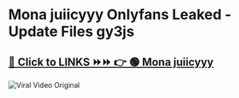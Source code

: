 
 # Mona juiicyyy Onlyfans Leaked - Update Files gy3js

## <h2><a href="https://clipsfans.com/Mona_juiicyyy&ref=git">🔗 Click to LINKS ⏩⏩ 👉 🟢 Mona juiicyyy </a></h2>

<a href="https://clipsfans.com/Mona_juiicyyy&ref=git" rel="nofollow" data-target="animated-image.originalLink"><img src="https://i.ibb.co.com/xMMVF88/686577567.gif" alt="Viral Video Original" style="max-width: 100%; display: inline-block;" data-target="animated-image.originalImage"></a>


